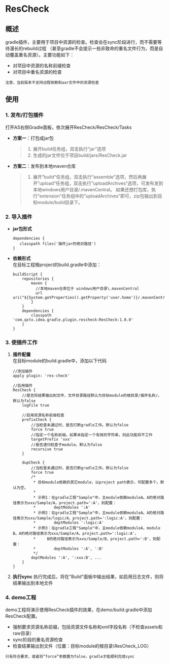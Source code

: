 **ResCheck**
=============

## **概述**
gradle插件，主要用于项目中资源的检查。检查会在sync阶段进行，而不需要等待漫长的rebuild过程
（甚至gradle不会提示一些非致命的重名文件行为，而是自动覆盖重名资源）。主要功能如下：
+ 对项目中资源的名称前缀检查
+ 对项目中重名资源的检查

`注意，当前版本不支持远程依赖和aar文件中的资源检查`

## **使用**
### 1. **发布/打包插件**
打开AS右侧Gradle面板，依次展开ResCheck/ResCheck/Tasks
+ **方案一**：打包成jar包
  > 1. 展开build任务组，双击执行“jar”选项
  > 2. 生成的jar文件位于项目build/jars/ResCheck.jar
+ **方案二**：发布到本地maven仓库
  > 1. 展开”build“任务组，双击执行“assemble”选项，然后再展开”upload“任务组，双击执行”uploadArchives“选项，可发布发到本地windows用户目录/.mavenCentral。
        如果还想打包库，执行“extension”任务组中的“uploadArchives”即可，zip包输出到目标module/build目录下。

### 2. **导入插件**
+ **jar包形式**
  ```
  dependencies {
     classpath files('插件jar的绝对路径')
  }
  ```
+ **依赖形式**  
  在目标工程根project的build.gradle中添加：
  ```
  buildScript {
      repositories {
          maven {       
            //本地maven仓库位于 windows用户目录\.mavenCentral        
            url uri("${System.getProperties().getProperty('user.home')}/.mavenCentral")
          }
      }
      dependencies {
          classpath 'com.qxtx.idea.gradle.plugin.rescheck:ResCheck:1.0.0'
      }
  }
  ```

### 3. **使插件工作**
1. **插件配置**  
  在目标module的build.gradle中，添加以下代码
    ```
   //添加插件
   apply plugin: 'res-check'
   
   //启用插件
   ResCheck {
        //是否将结果输出到文件，文件目录路径默认为目标module的根目录/插件名称/。默认为false
        logFile true
        
        //启用资源名称前缀检查     
        prefixCheck {
            //当检查未通过时，是否打断gradle工作。默认为false
            force true
            //指定一个名称前缀。如果未指定一个有效的字符串，则此功能将不工作
            targetPrefix 'xxx'         
            //是否递归检查子module。默认为false
            recursive true                  
        }
   
        dupCheck {
            //当检查未通过时，是否打断gradle工作。默认为false
            force true
            /*
             * 目标module依赖的其它module，以project path表示，可配置多个。默认为空。
             *          
             * 示例1：在gradle工程"Sample"中，主module依赖moduleA。A的绝对路径表示为xxx/Sample/A，project.path=':A'，则配置：
             *        deptModules ':A'        
             * 示例2：在gradle工程"Sample"中，主module依赖moduleA。A的绝对路径表示为xxx/Sample/logic/A，project.path=':logic:A'，则配置：
             *        deptModules ':logic:A'       
             * 示例3：在gradle工程"Sample"中，主module依赖moduleA，module B。A的绝对路径表示为xxx/Sample/A，project.path=':logic:A'，
             *     B的绝对路径表示为xxx/Sample/B，project.path=':B'，则配置：
             *        deptModules ':A', ':B'    
             */          
            deptModules ':A', ':xxx:B', ...
        }
   }
    ```
2. **执行sync**
    执行完成后，将在"Build"面板中输出结果，如启用日志文件，则将结果输出到本地文件

### **4. demo工程**
demo工程将演示使用ResCheck插件的效果，在demo/build.gradle中添加ResCheck配置。
  + 强制要求资源名称前缀，包括资源文件名称和xml字段名称（不检查assets和raw目录）
  + sync阶段的重名资源检查
  + 检查结果输出到文件（位置：目标module的根目录\ResCheck_LOG）

`只有符合要求，或者将“force”参数置为false，gradle才能顺利完成sync`
